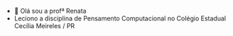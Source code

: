 - 👋 Olá sou a profª Renata
- Leciono a disciplina de Pensamento Computacional no Colégio Estadual Cecília Meireles / PR


<!---
profeRenata/profeRenata is a ✨ special ✨ repository because its `README.md` (this file) appears on your GitHub profile.
You can click the Preview link to take a look at your changes.
--->
